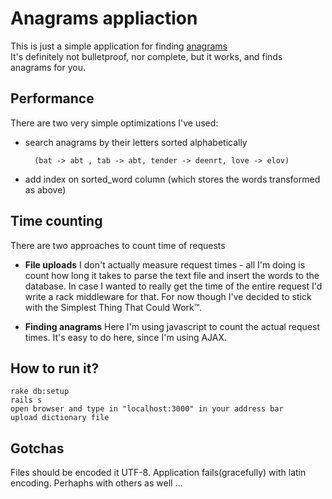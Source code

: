 # Anagrams appliaction

This is just a simple application for finding [anagrams](http://en.wikipedia.org/wiki/Anagram)  
It's definitely not bulletproof, nor complete, but it works, and finds anagrams for you.  

## Performance

There are two very simple optimizations I've used:  

- search anagrams by their letters sorted alphabetically  
  ```
    (bat -> abt , tab -> abt, tender -> deenrt, love -> elov)
  ```

- add index on sorted_word column (which stores the words transformed as above)  


## Time counting

There are two approaches to count time of requests  

- **File uploads**  I don't actually measure request times - all I'm doing is count how long it takes to parse the text file and insert the words to the database. In case I wanted to really get the time of the entire request I'd write a rack middleware for that. For now though I've decided to stick with the Simplest Thing That Could Work™.  

- **Finding anagrams**  Here I'm using javascript to count the actual request times. It's easy to do here, since I'm using AJAX.  


## How to run it?

    rake db:setup
    rails s
    open browser and type in "localhost:3000" in your address bar
    upload dictionary file

## Gotchas

  Files should be encoded it UTF-8. Application fails(gracefully) with latin encoding. Perhaphs with others as well ...